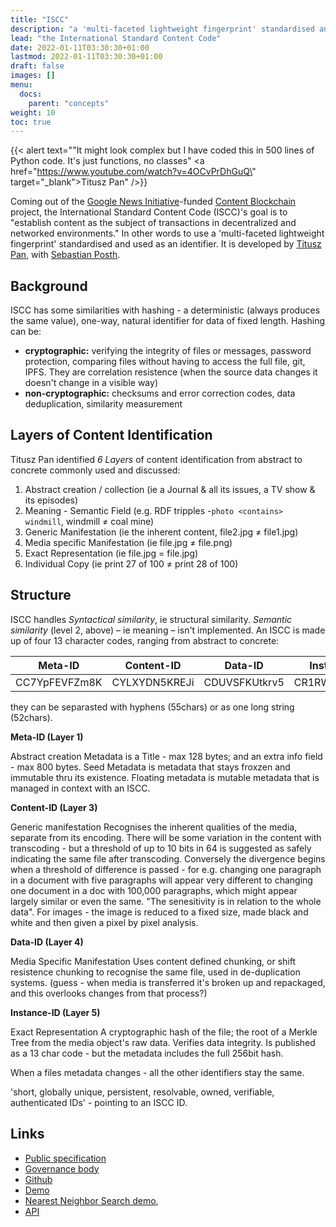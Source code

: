 ```yaml
---
title: "ISCC"
description: "a 'multi-faceted lightweight fingerprint' standardised and used as an identifier"
lead: "the International Standard Content Code"
date: 2022-01-11T03:30:30+01:00
lastmod: 2022-01-11T03:30:30+01:00
draft: false
images: []
menu: 
  docs:
    parent: "concepts"
weight: 10
toc: true
---
```


{{< alert text="\"It might look complex but I have coded this in 500 lines of Python code. It's just functions, no classes\" <a href=\"https://www.youtube.com/watch?v=4OCvPrDhGuQ\" target=\"_blank\">Titusz Pan</a>" />}}

Coming out of the [Google News Initiative](https://newsinitiative.withgoogle.com/)-funded [Content Blockchain](https://content-blockchain.org/) project, the International Standard Content Code (ISCC)'s goal is to "establish content as the subject of transactions in decentralized and networked environments." In other words to use a 'multi-faceted lightweight fingerprint' standardised and used as an identifier. It is developed by [Titusz Pan](https://craft.de/),  with [Sebastian Posth](https://posth.me/).

## Background

ISCC has some similarities with hashing - a deterministic (always produces the same value), one-way, natural identifier for data of fixed length. Hashing can be:

 - **cryptographic:** verifying the integrity of files or messages, password protection, comparing files without having to access the full file, git, IPFS. They are correlation resistence (when the source data changes it doesn't change in a visible way)
 - **non-cryptographic:** checksums and error correction codes, data deduplication, similarity measurement

## Layers of Content Identification

Titusz Pan identified *6 Layers* of content identification from abstract to concrete commonly used and discussed:

1. Abstract creation / collection (ie a Journal & all its issues, a TV show & its episodes)
2. Meaning - Semantic Field (e.g. RDF tripples -`photo <contains> windmill`, windmill ≠ coal mine)
3. Generic Manifestation (ie the inherent content, file2.jpg ≠ file1.jpg)
4. Media specific Manifestation (ie file.jpg ≠ file.png)
5. Exact Representation (ie file.jpg = file.jpg)
6. Individual Copy (ie print 27 of 100 ≠ print 28 of 100)

## Structure 

 ISCC handles *Syntactical similarity*, ie structural similarity. *Semantic similarity* (level 2, above) – ie meaning – isn't implemented. An ISCC is made up of four 13 character codes, ranging from abstract to concrete:

| **Meta-ID** | **Content-ID** | **Data-ID** | **Instance-ID** |
|---|---|---|---|
| CC7YpFEVFZm8K | CYLXYDN5KREJi | CDUVSFKUtkrv5 | CR1RWa4MVvKvQ |

they can be separasted with hyphens (55chars) or as one long string (52chars). 

**Meta-ID (Layer 1)** 

Abstract creation Metadata is a Title - max 128 bytes; and an extra info field - max 800 bytes. Seed Metadata is metadata that stays froxzen and immutable thru its existence. Floating metadata is mutable metadata that is managed in context with an ISCC.

**Content-ID (Layer 3)** 

Generic manifestation Recognises the inherent qualities of the media, separate from its encoding. There will be some variation in the content with transcoding - but a threshold of up to 10 bits in 64 is suggested as safely indicating the same file after transcoding. Conversely the divergence begins when a threshold of difference is passed - for e.g. changing one paragraph in a document with five paragraphs will appear very different to changing one document in a doc with 100,000 paragraphs, which might appear largely similar or even the same. "The senesitivity is in relation to the whole data". For images - the image is reduced to a fixed size, made black and white and then given a pixel by pixel analysis.

**Data-ID (Layer 4)** 

Media Specific Manifestation Uses content defined chunking, or shift resistence chunking to recognise the same file, used in de-duplication systems. (guess - when media is transferred it's broken up and repackaged, and this overlooks changes from that process?)

**Instance-ID (Layer 5)** 

Exact Representation A cryptographic hash of the file; the root of a Merkle Tree from the media object's raw data. Verifies data integrity. Is published as a 13 char code - but the metadata includes the full 256bit hash.




When a files metadata changes - all the other identifiers stay the same.

'short, globally unique, persistent, resolvable, owned, verifiable, authenticated IDs' - pointing to an ISCC ID.

## Links

- [Public specification](https://iscc.codes/)
- [Governance body](https://iscc.foundation/)
- [Github](https://github.com/iscc/)
- [Demo](https://iscc.coblo.net/)
- [Nearest Neighbor Search demo](https://nns.iscc.in/), 
- [API](https://api11.iscc.in/)
